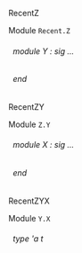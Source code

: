 RecentZ

 Module  `` Recent.Z `` 
<a id="module-Y"></a>
###### &nbsp; module Y : sig ... 
 ###### &nbsp; end


RecentZY

 Module  `` Z.Y `` 
<a id="module-X"></a>
###### &nbsp; module X : sig ... 
 ###### &nbsp; end


RecentZYX

 Module  `` Y.X `` 
<a id="type-t"></a>
###### &nbsp; type 'a t

